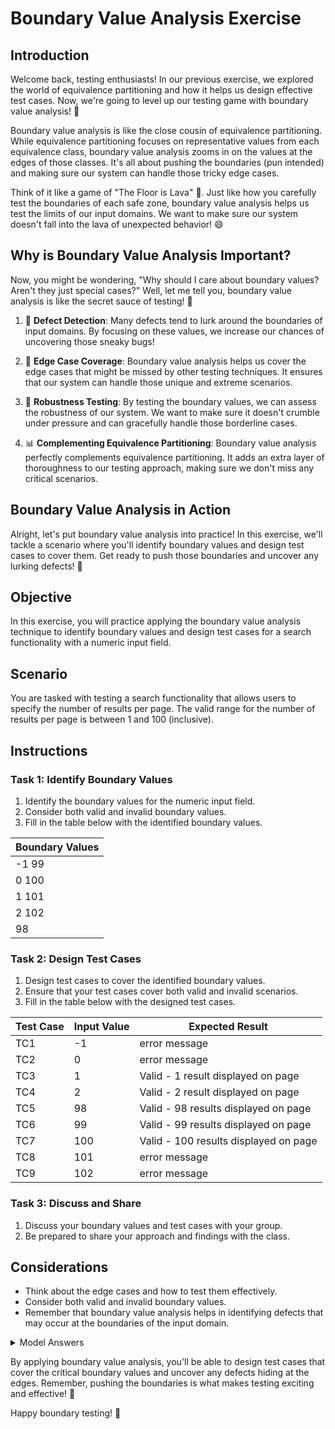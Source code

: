 # Boundary Value Analysis Exercise

## Introduction
Welcome back, testing enthusiasts! In our previous exercise, we explored the world of equivalence partitioning and how it helps us design effective test cases. Now, we're going to level up our testing game with boundary value analysis! 🚀

Boundary value analysis is like the close cousin of equivalence partitioning. While equivalence partitioning focuses on representative values from each equivalence class, boundary value analysis zooms in on the values at the edges of those classes. It's all about pushing the boundaries (pun intended) and making sure our system can handle those tricky edge cases.

Think of it like a game of "The Floor is Lava" 🌋. Just like how you carefully test the boundaries of each safe zone, boundary value analysis helps us test the limits of our input domains. We want to make sure our system doesn't fall into the lava of unexpected behavior! 😄

## Why is Boundary Value Analysis Important?

Now, you might be wondering, "Why should I care about boundary values? Aren't they just special cases?" Well, let me tell you, boundary value analysis is like the secret sauce of testing! 🍝

1. 🐛 **Defect Detection**: Many defects tend to lurk around the boundaries of input domains. By focusing on these values, we increase our chances of uncovering those sneaky bugs!

2. 🌈 **Edge Case Coverage**: Boundary value analysis helps us cover the edge cases that might be missed by other testing techniques. It ensures that our system can handle those unique and extreme scenarios.

3. 🎯 **Robustness Testing**: By testing the boundary values, we can assess the robustness of our system. We want to make sure it doesn't crumble under pressure and can gracefully handle those borderline cases.

4. 📊 **Complementing Equivalence Partitioning**: Boundary value analysis perfectly complements equivalence partitioning. It adds an extra layer of thoroughness to our testing approach, making sure we don't miss any critical scenarios.

## Boundary Value Analysis in Action

Alright, let's put boundary value analysis into practice! In this exercise, we'll tackle a scenario where you'll identify boundary values and design test cases to cover them. Get ready to push those boundaries and uncover any lurking defects! 💪

## Objective
In this exercise, you will practice applying the boundary value analysis technique to identify boundary values and design test cases for a search functionality with a numeric input field.

## Scenario
You are tasked with testing a search functionality that allows users to specify the number of results per page. The valid range for the number of results per page is between 1 and 100 (inclusive).

## Instructions

### Task 1: Identify Boundary Values
1. Identify the boundary values for the numeric input field.
2. Consider both valid and invalid boundary values.
3. Fill in the table below with the identified boundary values.

| Boundary Values |
|-----------------|
|   -1       99       |
|    0        100    |
|    1         101    |
|    2          102   |
|    98             |

### Task 2: Design Test Cases
1. Design test cases to cover the identified boundary values.
2. Ensure that your test cases cover both valid and invalid scenarios.
3. Fill in the table below with the designed test cases.

| Test Case | Input Value | Expected Result |
|-----------|-------------|-----------------|
|     TC1      |  -1           |   error message              |
|     TC2    |      0       |        error message         |
|     TC3      |    1         |   Valid - 1 result displayed on page              |
|     TC4      |     2        |   Valid - 2 result displayed on page              |
|     TC5      |       98      |   Valid - 98 results displayed on page              |
|     TC6      |        99     |    Valid - 99 results displayed on page             |
|     TC7      |         100    |   Valid - 100 results displayed on page              |
|     TC8      |     101        |     error message            |
|     TC9      |     102       |     error message            |




### Task 3: Discuss and Share
1. Discuss your boundary values and test cases with your group.
2. Be prepared to share your approach and findings with the class.

## Considerations
- Think about the edge cases and how to test them effectively.
- Consider both valid and invalid boundary values.
- Remember that boundary value analysis helps in identifying defects that may occur at the boundaries of the input domain.

<details>
  <summary>Model Answers</summary>

### Task 1: Identify Boundary Values
| Boundary Values |
|-----------------|
| 0               |
| 1               |
| 2               |
| 99              |
| 100             |
| 101             |
| -1              |
| Non-numeric     |

### Task 2: Design Test Cases
| Test Case | Input Value | Expected Result |
|-----------|-------------|-----------------|
| TC1       | 0           | Error message   |
| TC2       | 1           | Valid, displays 1 result per page |
| TC3       | 2           | Valid, displays 2 results per page |
| TC4       | 99          | Valid, displays 99 results per page |
| TC5       | 100         | Valid, displays 100 results per page |
| TC6       | 101         | Error message   |
| TC7       | -1          | Error message   |
| TC8       | "abc"       | Error message   |

</details>

By applying boundary value analysis, you'll be able to design test cases that cover the critical boundary values and uncover any defects hiding at the edges. Remember, pushing the boundaries is what makes testing exciting and effective! 🌟

Happy boundary testing! 🎉

